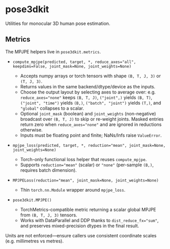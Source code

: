 # pose3dkit

Utilities for monocular 3D human pose estimation.

## Metrics

The MPJPE helpers live in `pose3dkit.metrics`.

- `compute_mpjpe(predicted, target, *, reduce_axes="all", keepdims=False, joint_mask=None, joint_weights=None)`
  - Accepts numpy arrays or torch tensors with shape `(B, T, J, 3)` or `(T, J, 3)`.
  - Returns values in the same backend/dtype/device as the inputs.
  - Choose the output layout by selecting axes to average over: e.g. `reduce_axes="none"` keeps `(B, T, J)`, `("joint",)` yields `(B, T)`, `("joint", "time")` yields `(B,)`, `("batch", "joint")` yields `(T,)`, and `"global"` collapses to a scalar.
  - Optional `joint_mask` (boolean) and `joint_weights` (non-negative) broadcast over `(B, T, J)` to skip or re-weight joints. Masked entries return zero when `reduce_axes="none"` and are ignored in reductions otherwise.
  - Inputs must be floating point and finite; NaNs/Infs raise `ValueError`.

- `mpjpe_loss(predicted, target, *, reduction="mean", joint_mask=None, joint_weights=None)`
  - Torch-only functional loss helper that reuses `compute_mpjpe`.
  - Supports `reduction="mean"` (scalar) or `"none"` (per-sample `(B,)`, requires batch dimension).

- `MPJPELoss(reduction="mean", joint_mask=None, joint_weights=None)`
  - Thin `torch.nn.Module` wrapper around `mpjpe_loss`.

- `pose3dkit.MPJPE()`
  - TorchMetrics-compatible metric returning a scalar global MPJPE from `(B, T, J, 3)` tensors.
  - Works with DataParallel and DDP thanks to `dist_reduce_fx="sum"`, and preserves mixed-precision dtypes in the final result.

Units are not enforced—ensure callers use consistent coordinate scales (e.g. millimetres vs metres).
